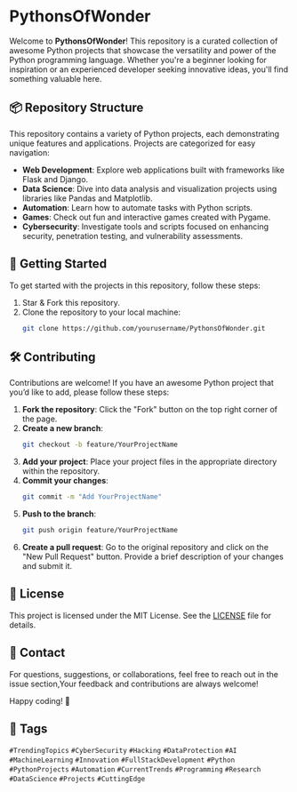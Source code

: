 
# PythonsOfWonder

Welcome to **PythonsOfWonder**! This repository is a curated collection of awesome Python projects that showcase the versatility and power of the Python programming language. Whether you're a beginner looking for inspiration or an experienced developer seeking innovative ideas, you'll find something valuable here.

## 📦 Repository Structure

This repository contains a variety of Python projects, each demonstrating unique features and applications. Projects are categorized for easy navigation:

- **Web Development**: Explore web applications built with frameworks like Flask and Django.
- **Data Science**: Dive into data analysis and visualization projects using libraries like Pandas and Matplotlib.
- **Automation**: Learn how to automate tasks with Python scripts.
- **Games**: Check out fun and interactive games created with Pygame.
- **Cybersecurity**: Investigate tools and scripts focused on enhancing security, penetration testing, and vulnerability assessments.

## 📜 Getting Started

To get started with the projects in this repository, follow these steps:

1. Star & Fork this repository.
2. Clone the repository to your local machine:
   ```bash
   git clone https://github.com/yourusername/PythonsOfWonder.git
   ```


## 🛠️ Contributing

Contributions are welcome! If you have an awesome Python project that you’d like to add, please follow these steps:

1. **Fork the repository**: Click the "Fork" button on the top right corner of the page.
2. **Create a new branch**:
   ```bash
   git checkout -b feature/YourProjectName
   ```
3. **Add your project**: Place your project files in the appropriate directory within the repository.
4. **Commit your changes**:
   ```bash
   git commit -m "Add YourProjectName"
   ```
5. **Push to the branch**:
   ```bash
   git push origin feature/YourProjectName
   ```
6. **Create a pull request**: Go to the original repository and click on the "New Pull Request" button. Provide a brief description of your changes and submit it.

## 📄 License

This project is licensed under the MIT License. See the [LICENSE](LICENSE) file for details.

## 💬 Contact

For questions, suggestions, or collaborations, feel free to reach out in the issue section,Your feedback and contributions are always welcome!

Happy coding! 🚀

## 📌 Tags
`#TrendingTopics` `#CyberSecurity` `#Hacking` `#DataProtection` `#AI` `#MachineLearning`  `#Innovation` `#FullStackDevelopment` `#Python` `#PythonProjects` `#Automation` `#CurrentTrends` `#Programming` `#Research` `#DataScience` `#Projects` `#CuttingEdge`

